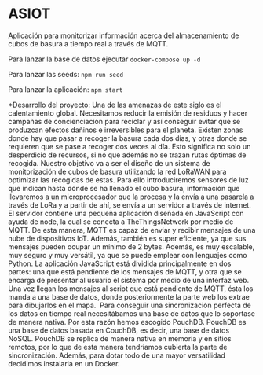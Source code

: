 # ASIOT

Aplicación para monitorizar información acerca del almacenamiento de cubos de basura a tiempo real a través de MQTT. 

Para lanzar la base de datos ejecutar `docker-compose up -d`

Para lanzar las seeds: `npm run seed`

Para lanzar la aplicación: `npm start`

*Desarrollo del proyecto:
Una de las amenazas de este siglo es el calentamiento global. Necesitamos reducir la emisión de residuos y hacer campañas de concienciación para reciclar y así conseguir evitar que se produzcan efectos dañinos e irreversibles para el planeta.
Existen zonas donde hay que pasar a recoger la basura cada dos días, y otras donde se requieren que se pase a recoger dos veces al día. Esto significa no solo un desperdicio de recursos, si no que además no se trazan rutas óptimas de recogida.
Nuestro objetivo va a ser el diseño de un sistema de monitorización de cubos de basura utilizando la red LoRaWAN para optimizar las recogidas de estas. Para ello introduciremos sensores de luz que indican hasta dónde se ha llenado el cubo basura, información que llevaremos a un microprocesador que la procesa y la envía a una pasarela a través de LoRa y a partir de ahí, se envía a un servidor a través de internet. El servidor contiene una pequeña aplicación diseñada en JavaScript con ayuda de node, la cual se conecta a TheThingsNetwork por medio de MQTT. De esta manera, MQTT es capaz de enviar y recibir mensajes de una nube de dispositivos IoT. Además, también es super eficiente, ya que sus mensajes pueden ocupar un mínimo de 2 bytes. Además, es muy escalable, muy seguro y muy versátil, ya que se puede emplear con lenguajes como Python.
La aplicación JavaScript está dividida principalmente en dos partes: una que está pendiente de los mensajes de MQTT, y otra que se encarga de presentar al usuario el sistema por medio de una interfaz web.
Una vez llegan los mensajes al script que está pendiente de MQTT, ésta los manda a una base de datos, donde posteriormente la parte web los extrae para dibujarlos en el mapa. 
Para conseguir una sincronización perfecta de los datos en tiempo real necesitábamos una base de datos que lo soportase de manera nativa. Por esta razón hemos escogido PouchDB. PouchDB es una base de datos basada en CouchDB, es decir, una base de datos NoSQL. PouchDB se replica de manera nativa en memoria y en sitios remotos, por lo que de esta manera tendríamos cubierta la parte de sincronización.
Además, para dotar todo de una mayor versatilidad decidimos instalarla en un Docker.
  
